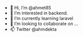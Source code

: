 - 👋 Hi, I’m @ahmet85
- 👀 I’m interested in backend.
- 🌱 I’m currently learning laravel
- 💞️ I’m looking to collaborate on ...
- 📫 Twitter @ahmdekta

<!---
ahmet85/ahmet85 is a ✨ special ✨ repository because its `README.md` (this file) appears on your GitHub profile.
You can click the Preview link to take a look at your changes.
--->
